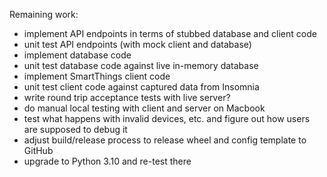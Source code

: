 Remaining work:

- implement API endpoints in terms of stubbed database and client code
- unit test API endpoints  (with mock client and database)
- implement database code
- unit test database code against live in-memory database
- implement SmartThings client code
- unit test client code against captured data from Insomnia
- write round trip acceptance tests with live server?
- do manual local testing with client and server on Macbook
- test what happens with invalid devices, etc. and figure out how users are supposed to debug it
- adjust build/release process to release wheel and config template to GitHub
- upgrade to Python 3.10 and re-test there
